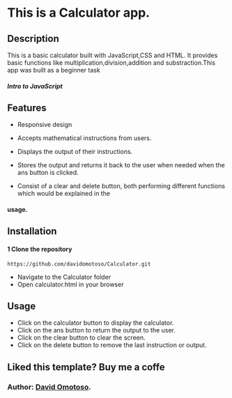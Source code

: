 # This is a Calculator app.

## Description

This is a basic calculator built with JavaScript,CSS and HTML. It provides basic functions like multiplication,division,addition and substraction.This app was built as a beginner task <h5>Intro to JavaScript</h5>

## Features

- Responsive design

- Accepts mathematical instructions from users.

- Displays the output of their instructions.

- Stores the output and returns it back to the user when needed when the ans button is clicked.

- Consist of a clear and delete button, both performing different functions which would be explained in the

#### usage.

## Installation

#### 1 Clone the repository

```
https://github.com/davidomotoso/Calculator.git
```

- Navigate to the Calculator folder
- Open calculator.html in your browser

## Usage

- Click on the calculator button to display the calculator.
- Click on the ans button to return the output to the user.
- Click on the clear button to clear the screen.
- Click on the delete button to remove the last instruction or output.

## Liked this template? Buy me a coffe

### Author: <a href='https://github.com/davidomotoso'>David Omotoso</a>.
